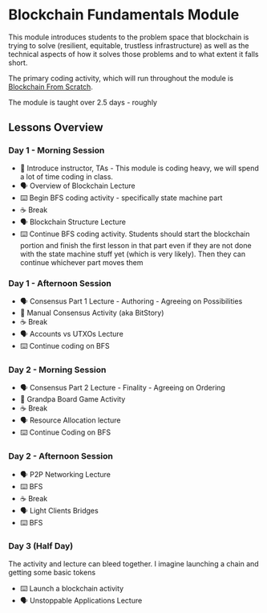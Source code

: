 # Blockchain Fundamentals Module

This module introduces students to the problem space that blockchain is trying to solve (resilient, equitable, trustless infrastructure) as well as the technical aspects of how it solves those problems and to what extent it falls short.

The primary coding activity, which will run throughout the module is [Blockchain From Scratch](https://github.com/JoshOrndorff/blockchain-from-scratch/).

The module is taught over 2.5 days - roughly 

## Lessons Overview

### Day 1 - Morning Session

- 📛 Introduce instructor, TAs - This module is coding heavy, we will spend a lot of time coding in class.
- 🗣️ Overview of Blockchain Lecture
- ⌨️ Begin BFS coding activity - specifically state machine part
- ☕ Break
- 🗣️ Blockchain Structure Lecture
- ⌨️ Continue BFS coding activity. Students should start the blockchain portion and finish the first lesson in that part even if they are not done with the state machine stuff yet (which is very likely). Then they can continue whichever part moves them

### Day 1 - Afternoon Session

- 🗣️ Consensus Part 1 Lecture - Authoring - Agreeing on Possibilities
- 🎲 Manual Consensus Activity (aka BitStory)
- ☕ Break
- 🗣️ Accounts vs UTXOs Lecture
- ⌨️ Continue coding on BFS

### Day 2 - Morning Session

- 🗣️ Consensus Part 2 Lecture - Finality - Agreeing on Ordering
- 🎲 Grandpa Board Game Activity
- ☕ Break
- 🗣️ Resource Allocation lecture
- ⌨️ Continue Coding on BFS

### Day 2 - Afternoon Session
- 🗣️ P2P Networking Lecture
- ⌨️ BFS
- ☕ Break
- 🗣️ Light Clients Bridges
- ⌨️ BFS

### Day 3 (Half Day)

The activity and lecture can bleed together. I imagine launching a chain and getting some basic tokens
- ⌨️ Launch a blockchain activity
- 🗣️ Unstoppable Applications Lecture
